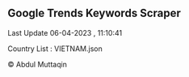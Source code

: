 

## Google Trends Keywords Scraper 
 
Last Update 06-04-2023 , 11:10:41

Country List :
VIETNAM.json



© Abdul Muttaqin 
